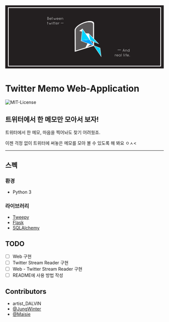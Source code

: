 <h1 align=center>
  <img alt="Between Twitter and Real Life" src="images/banners_PNG_1500X600.png">
</h1>

# Twitter Memo Web-Application
![MIT-License](https://img.shields.io/badge/license-MIT-blue.svg)

## 트위터에서 한 메모만 모아서 보자!

트위터에서 한 메모, 마음을 찍어놔도 찾기 어려웠죠.

이젠 걱정 없이 트위터에 써놓은 메모를 모아 볼 수 있도록 해 봐요 ㅇㅅ<

------------------

## 스펙
### 환경
- Python 3

### 라이브러리
- [Tweepy](https://github.com/tweepy/tweepy)
- [Flask](https://github.com/pallets/flask)
- [SQLAlchemy](https://github.com/zzzeek/sqlalchemy)

## TODO
- [ ] Web 구현
- [ ] Twitter Stream Reader 구현
- [ ] Web - Twitter Stream Reader 구현
- [ ] README에 사용 방법 작성

## Contributors
- artist_DALVIN
- [@JungWinter](https://github.com/JungWinter)
- [@Maisie](https://github.com/pinkrespect)
